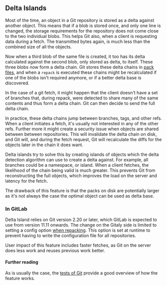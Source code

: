 ## Delta Islands

Most of the time, an object in a Git repository is stored as a delta against
another object. This means that if a blob is stored once, and only one line is
changed, the storage requirements for the repository does not come close to the
two individual blobs. This helps Git also, when a client is requesting data during
a fetch. The transmitted bytes again, is much less than the combined size of all
the objects.

Now when a third blob of the same file is created, it too has its delta
calculated against the second blob, only stored as delta, to itself. These three
blobs now form a delta chain. Git stores these delta chains in [pack files][git-pack],
and when a `repack` is executed these chains might be recalculated if one of the
blobs isn't required anymore, or if a better delta base is discovered.

In the case of a git fetch, it might happen that the client doesn't have a set
of branches that, during repack, were detected to share many of the same contents
and thus form a delta chain. Git can then decide to send the full delta chain.

In practice, these delta chains jump between branches, tags, and other refs. When
a client initiates a fetch, it's usually not interested in any of the other
refs. Further more it might create a security issue when objects are shared
between between repositories. This will invalidate the delta chain on disk, and
Git will, and during the fetch request, Git will recalculate the diffs for the
objects later in the chain it does want.

Delta islands try to solve this by creating islands of objects which the delta
detection algorithm can use to create a delta against. For example, all branches
could be a namespace, or island. When a client fetches, the likelihood of the
chain being valid is much greater. This prevents Git from reconstructing the
full objects, which improves the load on the server and latency for the fetch.

The drawback of this feature is that the packs on disk are potentially
larger as it's not always the case the optimal object can be used as delta base.

### In GitLab

Delta Island relies on Git version 2.20 or later, which GitLab is expected to
use from version 11.11 onwards. The change on the Gitaly side is limited to
setting a config option [when repacking][delta-config]. This option is set at
runtime to prevent having to write the configuration file for all repositories.

User impact of this feature includes faster fetches, as Git on the server does
less work and reuses previous work better.

#### Further reading

As is usually the case, the [tests of Git][git-delta-test] provide a good overview
of how the feature works.

[git-delta-test]: https://github.com/git/git/blob/041f5ea1cf987a4068ef5f39ba0a09be85952064/t/t5320-delta-islands.sh
[git-pack]: https://git-scm.com/docs/git-pack-objects
[delta-mr]: https://gitlab.com/gitlab-org/gitaly/merge_requests/1110
[delta-config]: https://gitlab.com/gitlab-org/gitaly/merge_requests/1110/diffs#e01aecd9d7ee43aee1959795092f852d07a1e7ed_55_78

